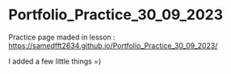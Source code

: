 # Portfolio_Practice_30_09_2023

Practice page maded in lesson : https://samedfft2634.github.io/Portfolio_Practice_30_09_2023/

I added a few little things =) 
